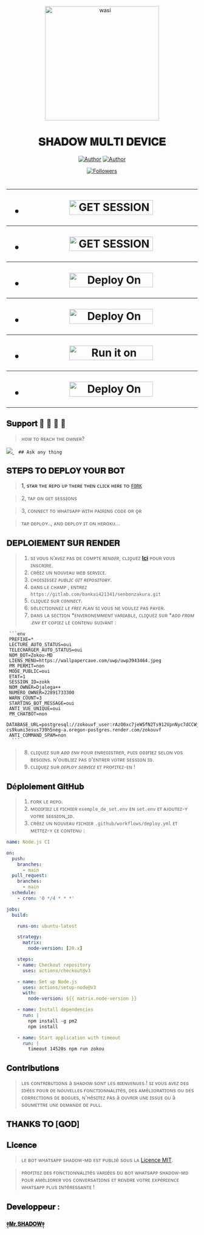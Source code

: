 <p align="center">
 <img alt="wasi" height="300" src="https://i.imgur.com/Rj3JuBi.jpeg">


  <h1 align="center">𝐒𝐇𝐀𝐃𝐎𝐖 𝐌𝐔𝐋𝐓𝐈 𝐃𝐄𝐕𝐈𝐂𝐄 </h1>
 </a>


</p>
<p align="center">
<a href="https://github.com/ShadowWrld"><img title="Author" src="https://img.shields.io/badge/Shadow-Wrld-black?style=for-the-badge&logo=Github"></a> <a href="https://wa.me/2250701557807"><img title="Author" src="https://img.shields.io/badge/CHAT US-black?style=for-the-badge&logo=whatsapp"></a>
<p/>
<p align="center">
<a href="https://github.com/ShadowWrld?tab=followers"><img title="Followers" src="https://img.shields.io/github/followers/ShadowWrld?label=Followers&style=social"></a>
</p></a>                     

   
   <h1 align="center"



***



***
</a></p>
- <a href="https://shadow-session-id-generator-w1pq.onrender.com"><img title="GET SESSION OPT 1" src="https://img.shields.io/badge/GET SESSION OPT 1-h?color=pink&style=for-the-badge&logo=bmw" width="220" height="38.45"/></a></p>

***

- <a href="https://zokouscan-din3.onrender.com/"><img title="GET SESSION OPT 2" src="https://img.shields.io/badge/GET SESSION OPT 2-h?color=red&style=for-the-badge&logo=bmw" width="220" height="38.45"/></a></p>



***

- <a href="https://dashboard.heroku.com/new?button-url=https://github.com/ShadowWrld/SHADOW-MD-BOT&template=https://github.com/ShadowWrld/SHADOW-MD-BOT"><img title="Deploy On Render" src="https://img.shields.io/badge/DEPLOY ON HEROKU-h?color=yellow&style=for-the-badge&logo=heroku" width="220" height="38.45"/></a></p>


***

- <a href="https://render.com"><img title="Deploy On Render" src="https://img.shields.io/badge/DEPLOY ON RENDER-h?color=blue&style=for-the-badge&logo=render" width="220" height="38.45"/></a></p>

***

- <a href="https://uptimerobot.com"><img title="Run it on uptime" src="https://img.shields.io/badge/RUN ON UPTIME-h?color=green&style=for-the-badge&logo=bmw" width="220" height="38.45"/></a></p>

***

- <a href="https://github.com/ShadowWrld"><img title="Deploy On Render" src="https://img.shields.io/badge/DEV INFORMATION-h?color=grey&style=for-the-badge&logo=github" width="220" height="38.45"/></a></p>


***

</p>
   
##


## 𝐒𝐮𝐩𝐩𝐨𝐫𝐭 🧧 🧧 🧧 🧧
> ʜᴏᴡ ᴛᴏ ʀᴇᴀᴄʜ ᴛʜᴇ ᴏᴡɴᴇʀ? 
 
   
   <a href="https://wa.me/2250701557807">
    <img src="https://img.shields.io/badge/WhatsApp-25D366?style=for-the-badge&logo=whatsapp&logoColor=white" />
  </a>&nbsp;&nbsp;
   <a

    ## Ask any thing

</p>
  
## 𝐒𝐓𝐄𝐏𝐒 𝐓𝐎 𝐃𝐄𝐏𝐋𝐎𝐘 𝐘𝐎𝐔𝐑 𝐁𝐎𝐓


> 1, sᴛᴀʀ ᴛʜᴇ ʀᴇᴘᴏ ᴜᴘ ᴛʜᴇʀᴇ ᴛʜᴇɴ ᴄʟɪᴄᴋ ʜᴇʀᴇ ᴛᴏ  [`FORK`](https://github.com/ShadowWrld/SHADOW-MD-BOT/fork)

> 2, ᴛᴀᴘ ᴏɴ ɢᴇᴛ sᴇssɪᴏɴs


> 3, ᴄᴏɴɴᴇᴄᴛ ᴛᴏ ᴡʜᴀᴛsᴀᴘᴘ ᴡɪᴛʜ ᴘᴀɪʀɪɴɢ ᴄᴏᴅᴇ ᴏʀ ǫʀ


> ᴛᴀᴘ ᴅᴇᴘʟᴏʏ.., ᴀɴᴅ ᴅᴇᴘʟᴏʏ ɪᴛ ᴏɴ ʜᴇʀᴏᴋᴜ...

</p>

## 𝐃𝐄𝐏𝐋𝐎𝐈𝐄𝐌𝐄𝐍𝐓 𝐒𝐔𝐑 𝐑𝐄𝐍𝐃𝐄𝐑

> 1. sɪ ᴠᴏᴜs ɴ'ᴀᴠᴇᴢ ᴘᴀs ᴅᴇ ᴄᴏᴍᴘᴛᴇ *ʀᴇɴᴅᴇʀ*, ᴄʟɪǫᴜᴇᴢ [**Ici**](https://dashboard.render.com) ᴘᴏᴜʀ ᴠᴏᴜs ɪɴsᴄʀɪʀᴇ.
> 2. ᴄʀéᴇᴢ ᴜɴ ɴᴏᴜᴠᴇᴀᴜ ᴡᴇʙ sᴇʀᴠɪᴄᴇ.
> 3. ᴄʜᴏɪsɪssᴇᴢ *ᴘᴜʙʟɪᴄ ɢɪᴛ ʀᴇᴘᴏsɪᴛᴏʀʏ*.
> 4. ᴅᴀɴs ʟᴇ ᴄʜᴀᴍᴘ , ᴇɴᴛʀᴇᴢ `https://gitlab.com/bankai421341/senbonzakura.git`
> 5. ᴄʟɪǫᴜᴇᴢ sᴜʀ *ᴄᴏɴɴᴇᴄᴛ*.
> 6. séʟᴇᴄᴛɪᴏɴɴᴇᴢ ʟᴇ *ғʀᴇᴇ ᴘʟᴀɴ* sɪ ᴠᴏᴜs ɴᴇ ᴠᴏᴜʟᴇᴢ ᴘᴀs ᴘᴀʏᴇʀ.
> 7. ᴅᴀɴs ʟᴀ sᴇᴄᴛɪᴏɴ *ᴇɴᴠɪʀᴏɴᴇᴍᴍᴇɴᴛ ᴠᴀʀɪᴀʙʟᴇ, ᴄʟɪǫᴜᴇᴢ sᴜʀ **ᴀᴅᴅ ғʀᴏᴍ .ᴇɴᴠ* ᴇᴛ ᴄᴏᴘɪᴇᴢ ʟᴇ ᴄᴏɴᴛᴇɴᴜ sᴜɪᴠᴀɴᴛ :

     ```env
     PREFIXE=*
     LECTURE_AUTO_STATUS=oui
     TELECHARGER_AUTO_STATUS=oui
     NOM_BOT=Zokou-MD
     LIENS_MENU=https://wallpapercave.com/uwp/uwp3943464.jpeg
     PM_PERMIT=non
     MODE_PUBLIC=oui
     ETAT=1
     SESSION_ID=zokk
     NOM_OWNER=Djalega++
     NUMERO_OWNER=22891733300
     WARN_COUNT=3
     STARTING_BOT_MESSAGE=oui
     ANTI_VUE_UNIQUE=oui
     PM_CHATBOT=non
     DATABASE_URL=postgresql://zokouvf_user:rAzO0xc7jeW5fN2Ts912VpnNyc7dCCWj@dpg-cs9kumi3esus739h5neg-a.oregon-postgres.render.com/zokouvf
     ANTI_COMMAND_SPAM=non
      ```

> 8. ᴄʟɪǫᴜᴇᴢ sᴜʀ *ᴀᴅᴅ ᴇɴᴠ* ᴘᴏᴜʀ ᴇɴʀᴇɢɪsᴛʀᴇʀ, ᴘᴜɪs ᴏᴅɪғɪᴇᴢ sᴇʟᴏɴ ᴠᴏs ʙᴇsᴏɪɴs. ɴ'ᴏᴜʙʟɪᴇᴢ ᴘᴀs ᴅ'ᴇɴᴛʀᴇʀ ᴠᴏᴛʀᴇ sᴇssɪᴏɴ ɪᴅ.
> 9. ᴄʟɪǫᴜᴇᴢ sᴜʀ *ᴅᴇᴘʟᴏʏ sᴇʀᴠɪᴄᴇ* ᴇᴛ ᴘʀᴏғɪᴛᴇᴢ-ᴇɴ !

</p>

## 𝐃é𝐩𝐥𝐨𝐢𝐞𝐦𝐞𝐧𝐭 𝐆𝐢𝐭𝐇𝐮𝐛
       
> 1. ғᴏʀᴋ ʟᴇ ʀᴇᴘᴏ.
> 2. ᴍᴏᴅɪғɪᴇᴢ ʟᴇ ғɪᴄʜɪᴇʀ `exemple_de_set.env` ᴇɴ `set.env` ᴇᴛ ᴀᴊᴏᴜᴛᴇᴢ-ʏ ᴠᴏᴛʀᴇ sᴇssɪᴏɴ_ɪᴅ.
> 3. ᴄʀéᴇᴢ ᴜɴ ɴᴏᴜᴠᴇᴀᴜ ғɪᴄʜɪᴇʀ `.github/workflows/deploy.yml` ᴇᴛ ᴍᴇᴛᴛᴇᴢ-ʏ ᴄᴇ ᴄᴏɴᴛᴇɴᴜ :

```yml
name: Node.js CI

on:
  push:
    branches:
      - main
  pull_request:
    branches:
      - main
  schedule:
    - cron: '0 */4 * * *'

jobs:
  build:

    runs-on: ubuntu-latest

    strategy:
      matrix:
        node-version: [20.x]

    steps:
    - name: Checkout repository
      uses: actions/checkout@v3

    - name: Set up Node.js
      uses: actions/setup-node@v3
      with:
        node-version: ${{ matrix.node-version }}

    - name: Install dependencies
      run: |
        npm install -g pm2
        npm install

    - name: Start application with timeout
      run: |
        timeout 14520s npm run zokou

```







</p>

## 𝐂𝐨𝐧𝐭𝐫𝐢𝐛𝐮𝐭𝐢𝐨𝐧𝐬

> ʟᴇs ᴄᴏɴᴛʀɪʙᴜᴛɪᴏɴs à sʜᴀᴅᴏᴡ sᴏɴᴛ ʟᴇs ʙɪᴇɴᴠᴇɴᴜᴇs ! sɪ ᴠᴏᴜs ᴀᴠᴇᴢ ᴅᴇs ɪᴅéᴇs ᴘᴏᴜʀ ᴅᴇ ɴᴏᴜᴠᴇʟʟᴇs ғᴏɴᴄᴛɪᴏɴɴᴀʟɪᴛés, ᴅᴇs ᴀᴍéʟɪᴏʀᴀᴛɪᴏɴs ᴏᴜ ᴅᴇs ᴄᴏʀʀᴇᴄᴛɪᴏɴs ᴅᴇ ʙᴏɢᴜᴇs, ɴ'ʜésɪᴛᴇᴢ ᴘᴀs à ᴏᴜᴠʀɪʀ ᴜɴᴇ ɪssᴜᴇ ᴏᴜ à sᴏᴜᴍᴇᴛᴛʀᴇ ᴜɴᴇ ᴅᴇᴍᴀɴᴅᴇ ᴅᴇ ᴘᴜʟʟ.
## 𝐓𝐇𝐀𝐍𝐊𝐒 𝐓𝐎 [𝐆𝐎𝐃]
                
## 𝐋𝐢𝐜𝐞𝐧𝐜𝐞

> ʟᴇ ʙᴏᴛ ᴡʜᴀᴛsᴀᴘᴘ sʜᴀᴅᴏᴡ-ᴍᴅ ᴇsᴛ ᴘᴜʙʟɪé sᴏᴜs ʟᴀ [Licence MIT](https://opensource.org/licenses/MIT).

> ᴘʀᴏғɪᴛᴇᴢ ᴅᴇs ғᴏɴᴄᴛɪᴏɴɴᴀʟɪᴛés ᴠᴀʀɪéᴇs ᴅᴜ ʙᴏᴛ ᴡʜᴀᴛsᴀᴘᴘ sʜᴀᴅᴏᴡ-ᴍᴅ ᴘᴏᴜʀ ᴀᴍéʟɪᴏʀᴇʀ ᴠᴏs ᴄᴏɴᴠᴇʀsᴀᴛɪᴏɴs ᴇᴛ ʀᴇɴᴅʀᴇ ᴠᴏᴛʀᴇ ᴇxᴘéʀɪᴇɴᴄᴇ ᴡʜᴀᴛsᴀᴘᴘ ᴘʟᴜs ɪɴᴛéʀᴇssᴀɴᴛᴇ !


## 𝐃𝐞𝐯𝐞𝐥𝐨𝐩𝐩𝐞𝐮𝐫 :
 
  [**༈𝐌𝐫.𝐒𝐇𝐀𝐃𝐎𝐖༈**](https://github.com/carlydopeboii/SHADOW-MD-BOT/)
